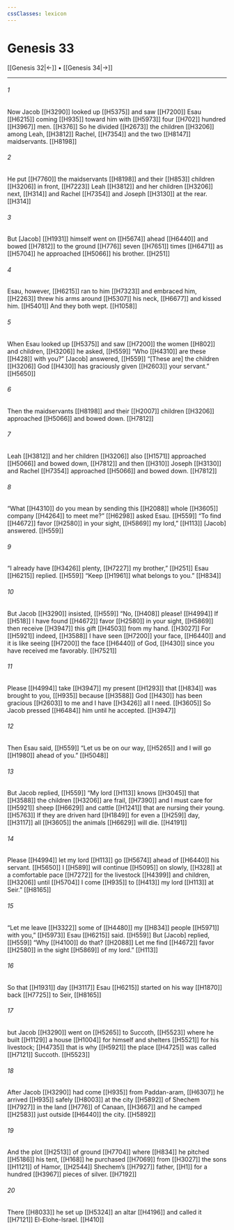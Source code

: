 ```yaml
---
cssClasses: lexicon
---
```


# Genesis 33

[[Genesis 32|←]] • [[Genesis 34|→]]

---

###### 1
Now Jacob [[H3290]] looked up [[H5375]] and saw [[H7200]] Esau [[H6215]] coming [[H935]] toward him with [[H5973]] four [[H702]] hundred [[H3967]] men. [[H376]] So he divided [[H2673]] the children [[H3206]] among Leah, [[H3812]] Rachel, [[H7354]] and the two [[H8147]] maidservants. [[H8198]]

###### 2
He put [[H7760]] the maidservants [[H8198]] and their [[H853]] children [[H3206]] in front, [[H7223]] Leah [[H3812]] and her children [[H3206]] next, [[H314]] and Rachel [[H7354]] and Joseph [[H3130]] at the rear. [[H314]]

###### 3
But [Jacob] [[H1931]] himself went on [[H5674]] ahead [[H6440]] and bowed [[H7812]] to the ground [[H776]] seven [[H7651]] times [[H6471]] as [[H5704]] he approached [[H5066]] his brother. [[H251]]

###### 4
Esau, however, [[H6215]] ran to him [[H7323]] and embraced him, [[H2263]] threw his arms around [[H5307]] his neck, [[H6677]] and kissed him. [[H5401]] And they both wept. [[H1058]]

###### 5
When Esau looked up [[H5375]] and saw [[H7200]] the women [[H802]] and children, [[H3206]] he asked, [[H559]] “Who [[H4310]] are these [[H428]] with you?”  [Jacob] answered, [[H559]] “[These are] the children [[H3206]] God [[H430]] has graciously given [[H2603]] your servant.” [[H5650]]

###### 6
Then the maidservants [[H8198]] and their [[H2007]] children [[H3206]] approached [[H5066]] and bowed down. [[H7812]]

###### 7
Leah [[H3812]] and her children [[H3206]] also [[H1571]] approached [[H5066]] and bowed down, [[H7812]] and then [[H310]] Joseph [[H3130]] and Rachel [[H7354]] approached [[H5066]] and bowed down. [[H7812]]

###### 8
“What [[H4310]] do you mean by sending this [[H2088]] whole [[H3605]] company [[H4264]] to meet me?” [[H6298]] asked Esau. [[H559]] “To find [[H4672]] favor [[H2580]] in your sight, [[H5869]] my lord,” [[H113]] [Jacob] answered. [[H559]]

###### 9
“I already have [[H3426]] plenty, [[H7227]] my brother,” [[H251]] Esau [[H6215]] replied. [[H559]] “Keep [[H1961]] what belongs to you.” [[H834]]

###### 10
But Jacob [[H3290]] insisted, [[H559]] “No, [[H408]] please! [[H4994]] If [[H518]] I have found [[H4672]] favor [[H2580]] in your sight, [[H5869]] then receive [[H3947]] this gift [[H4503]] from my hand. [[H3027]] For [[H5921]] indeed, [[H3588]] I have seen [[H7200]] your face, [[H6440]] and it is like seeing [[H7200]] the face [[H6440]] of God, [[H430]] since you have received me favorably. [[H7521]]

###### 11
Please [[H4994]] take [[H3947]] my present [[H1293]] that [[H834]] was brought to you, [[H935]] because [[H3588]] God [[H430]] has been gracious [[H2603]] to me  and I have [[H3426]] all I need. [[H3605]] So Jacob pressed [[H6484]] him  until he accepted. [[H3947]]

###### 12
Then Esau said, [[H559]] “Let us be on our way, [[H5265]] and I will go [[H1980]] ahead of you.” [[H5048]]

###### 13
But Jacob replied, [[H559]] “My lord [[H113]] knows [[H3045]] that [[H3588]] the children [[H3206]] are frail, [[H7390]] and I must care for [[H5921]] sheep [[H6629]] and cattle [[H1241]] that are nursing their young. [[H5763]] If they are driven hard [[H1849]] for even a [[H259]] day, [[H3117]] all [[H3605]] the animals [[H6629]] will die. [[H4191]]

###### 14
Please [[H4994]] let my lord [[H113]] go [[H5674]] ahead of [[H6440]] his servant. [[H5650]] I [[H589]] will continue [[H5095]] on slowly, [[H328]] at a comfortable pace [[H7272]] for the livestock [[H4399]] and children, [[H3206]] until [[H5704]] I come [[H935]] to [[H413]] my lord [[H113]] at Seir.” [[H8165]]

###### 15
“Let me leave [[H3322]] some of [[H4480]] my [[H834]] people [[H5971]] with you,” [[H5973]] Esau [[H6215]] said. [[H559]] But [Jacob] replied, [[H559]] “Why [[H4100]] do that? [[H2088]] Let me find [[H4672]] favor [[H2580]] in the sight [[H5869]] of my lord.” [[H113]]

###### 16
So that [[H1931]] day [[H3117]] Esau [[H6215]] started on his way [[H1870]] back [[H7725]] to Seir, [[H8165]]

###### 17
but Jacob [[H3290]] went on [[H5265]] to Succoth, [[H5523]] where he built [[H1129]] a house [[H1004]] for himself  and shelters [[H5521]] for his livestock; [[H4735]] that is why [[H5921]] the place [[H4725]] was called [[H7121]] Succoth. [[H5523]]

###### 18
After Jacob [[H3290]] had come [[H935]] from  Paddan-aram, [[H6307]] he arrived [[H935]] safely [[H8003]] at the city [[H5892]] of Shechem [[H7927]] in the land [[H776]] of Canaan, [[H3667]] and he camped [[H2583]] just outside [[H6440]] the city. [[H5892]]

###### 19
And the plot [[H2513]] of ground [[H7704]] where [[H834]] he pitched [[H5186]] his tent, [[H168]] he purchased [[H7069]] from [[H3027]] the sons [[H1121]] of Hamor, [[H2544]] Shechem’s [[H7927]] father, [[H1]] for a hundred [[H3967]] pieces of silver. [[H7192]]

###### 20
There [[H8033]] he set up [[H5324]] an altar [[H4196]] and called it [[H7121]] El-Elohe-Israel. [[H410]]

